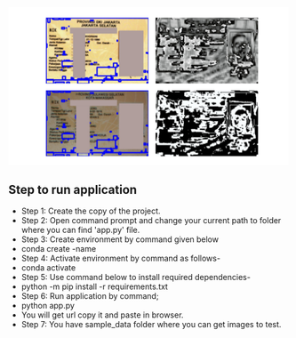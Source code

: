 ![alt_text](https://github.com/algonacci/pan_card_tampering/blob/main/model%201.jpg?raw=true)



## Step to run application
- Step 1:	Create the copy of the project.
- Step 2: Open command prompt and change your current path to folder where you can find 'app.py' file.
- Step 3: Create environment by command given below
- conda create -name <environment name>
- Step 4: Activate environment by command as follows-
- conda activate <environment name>
- Step 5: Use command below to install required dependencies-
- python -m pip install -r requirements.txt
- Step 6: Run application by command;
- python app.py
- You will get url copy it and paste in browser.
- Step 7: You have sample_data folder where you can get images to test.
